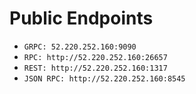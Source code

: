 # Public Endpoints

* `GRPC: 52.220.252.160:9090`
* `RPC: http://52.220.252.160:26657`
* `REST: http://52.220.252.160:1317`
* `JSON RPC: http://52.220.252.160:8545`
